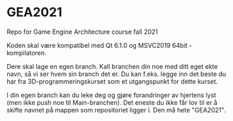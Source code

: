 # GEA2021
Repo for Game Engine Architecture course fall 2021

Koden skal være kompatibel med Qt 6.1.0 og MSVC2019 64bit - kompilatoren.

Dere skal lage en egen branch. Kall branchen din noe med ditt eget ekte navn, så vi ser hvem sin branch det er. Du kan f.eks. legge inn det beste du har fra 3D-programmeringskurset som et utgangspunkt for dette kurset.

I din egen branch kan du leke deg og gjøre forandringer av hjertens lyst (men ikke push noe til Main-branchen). Det eneste du ikke får lov til er å skifte navnet på mappen som repositoriet ligger i. Den må hete "GEA2021".
